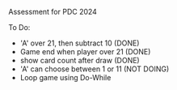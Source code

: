 Assessment for PDC 2024


To Do:

- 'A' over 21, then subtract 10 (DONE)
- Game end when player over 21 (DONE)
- show card count after draw (DONE)
- 'A' can choose between 1 or 11 (NOT DOING)
- Loop game using Do-While
  
